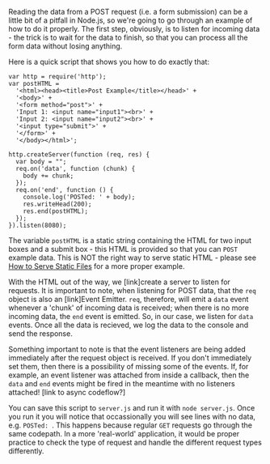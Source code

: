 Reading the data from a POST request (i.e. a form submission) can be a little bit of a pitfall in Node.js, so we're going to go through an example of how to do it properly.  The first step, obviously, is to listen for incoming data - the trick is to wait for the data to finish, so that you can process all the form data without losing anything. 

Here is a quick script that shows you how to do exactly that:

    var http = require('http');
    var postHTML = 
      '<html><head><title>Post Example</title></head>' +
      '<body>' +
      '<form method="post">' +
      'Input 1: <input name="input1"><br>' +
      'Input 2: <input name="input2"><br>' +
      '<input type="submit">' +
      '</form>' +
      '</body></html>';

    http.createServer(function (req, res) {
      var body = "";
      req.on('data', function (chunk) {
        body += chunk;
      });
      req.on('end', function () {
        console.log('POSTed: ' + body);
        res.writeHead(200);
        res.end(postHTML);
      });
    }).listen(8080);

The variable `postHTML` is a static string containing the HTML for two input boxes and a submit box - this HTML is provided so that you can `POST` example data. This is NOT the right way to serve static HTML - please see [How to Serve Static Files](link) for a more proper example.

With the HTML out of the way, we [link]create a server to listen for requests. It is important to note, when listening for POST data, that the `req` object is also an [link]Event Emitter.  `req`, therefore, will emit a `data` event whenever a 'chunk' of incoming data is received; when there is no more incoming data, the `end` event is emitted. So, in our case, we listen for `data` events. Once all the data is recieved, we log the data to the console and send the response. 

Something important to note is that the event listeners are being added immediately after the request object is received. If you don't immediately set them, then there is a possibility of missing some of the events. If, for example, an event listener was attached from inside a callback, then the `data` and `end` events might be fired in the meantime with no listeners attached! [link to async codeflow?]

You can save this script to `server.js` and run it with `node server.js`. Once you run it you will notice that occassionally you will see lines with no data, e.g. `POSTed: `. This happens because regular `GET` requests go through the same codepath. In a more 'real-world' application, it would be proper practice to check the type of request and handle the different request types differently.

